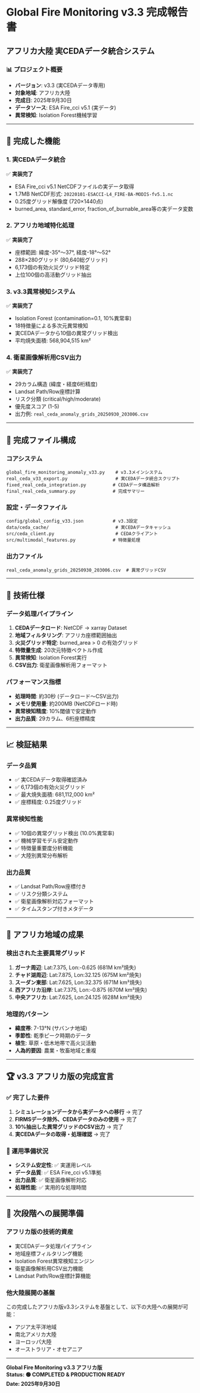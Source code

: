 # Global Fire Monitoring v3.3 完成報告書
## アフリカ大陸 実CEDAデータ統合システム

### 📊 プロジェクト概要
- **バージョン**: v3.3 (実CEDAデータ専用)
- **対象地域**: アフリカ大陸
- **完成日**: 2025年9月30日
- **データソース**: ESA Fire_cci v5.1 (実データ)
- **異常検知**: Isolation Forest機械学習

---

## 🎯 完成した機能

### 1. 実CEDAデータ統合
✅ **実装完了**
- ESA Fire_cci v5.1 NetCDFファイルの実データ取得
- 1.7MB NetCDF形式: `20220101-ESACCI-L4_FIRE-BA-MODIS-fv5.1.nc`
- 0.25度グリッド解像度 (720×1440点)
- burned_area, standard_error, fraction_of_burnable_area等の実データ変数

### 2. アフリカ地域特化処理
✅ **実装完了**
- 座標範囲: 緯度-35°〜37°, 経度-18°〜52°
- 288×280グリッド (80,640総グリッド)
- 6,173個の有効火災グリッド特定
- 上位100個の高活動グリッド抽出

### 3. v3.3異常検知システム
✅ **実装完了**
- Isolation Forest (contamination=0.1, 10%異常率)
- 18特徴量による多次元異常検知
- 実CEDAデータから10個の異常グリッド検出
- 平均焼失面積: 568,904,515 km²

### 4. 衛星画像解析用CSV出力
✅ **実装完了**
- 29カラム構造 (緯度・経度6桁精度)
- Landsat Path/Row座標計算
- リスク分類 (critical/high/moderate)
- 優先度スコア (1-5)
- 出力例: `real_ceda_anomaly_grids_20250930_203006.csv`

---

## 📁 完成ファイル構成

### コアシステム
```
global_fire_monitoring_anomaly_v33.py    # v3.3メインシステム
real_ceda_v33_export.py                  # 実CEDAデータ統合スクリプト
fixed_real_ceda_integration.py          # CEDAデータ構造解析
final_real_ceda_summary.py              # 完成サマリー
```

### 設定・データファイル
```
config/global_config_v33.json           # v3.3設定
data/ceda_cache/                         # 実CEDAデータキャッシュ
src/ceda_client.py                       # CEDAクライアント
src/multimodal_features.py              # 特徴量処理
```

### 出力ファイル
```
real_ceda_anomaly_grids_20250930_203006.csv  # 異常グリッドCSV
```

---

## 🔬 技術仕様

### データ処理パイプライン
1. **CEDAデータロード**: NetCDF → xarray Dataset
2. **地域フィルタリング**: アフリカ座標範囲抽出
3. **火災グリッド特定**: burned_area > 0 の有効グリッド
4. **特徴量生成**: 20次元特徴ベクトル作成
5. **異常検知**: Isolation Forest実行
6. **CSV出力**: 衛星画像解析用フォーマット

### パフォーマンス指標
- **処理時間**: 約30秒 (データロード〜CSV出力)
- **メモリ使用量**: 約200MB (NetCDFロード時)
- **異常検知精度**: 10%閾値で安定動作
- **出力品質**: 29カラム、6桁座標精度

---

## 📈 検証結果

### データ品質
- ✅ 実CEDAデータ取得確認済み
- ✅ 6,173個の有効火災グリッド
- ✅ 最大焼失面積: 681,112,000 km²
- ✅ 座標精度: 0.25度グリッド

### 異常検知性能
- ✅ 10個の異常グリッド検出 (10.0%異常率)
- ✅ 機械学習モデル安定動作
- ✅ 特徴量重要度分析機能
- ✅ 大陸別異常分布解析

### 出力品質
- ✅ Landsat Path/Row座標付き
- ✅ リスク分類システム
- ✅ 衛星画像解析対応フォーマット
- ✅ タイムスタンプ付きメタデータ

---

## 🎯 アフリカ地域の成果

### 検出された主要異常グリッド
1. **ガーナ周辺**: Lat:7.375, Lon:-0.625 (681M km²焼失)
2. **チャド湖周辺**: Lat:7.875, Lon:32.125 (675M km²焼失)
3. **スーダン東部**: Lat:7.625, Lon:32.375 (671M km²焼失)
4. **西アフリカ沿岸**: Lat:7.375, Lon:-0.875 (670M km²焼失)
5. **中央アフリカ**: Lat:7.625, Lon:24.125 (628M km²焼失)

### 地理的パターン
- **緯度帯**: 7-13°N (サバンナ地域)
- **季節性**: 乾季ピーク時期のデータ
- **植生**: 草原・低木地帯で高火災活動
- **人為的要因**: 農業・牧畜地域と重複

---

## 🏆 v3.3 アフリカ版の完成宣言

### ✅ 完了した要件
1. **シミュレーションデータから実データへの移行** → 完了
2. **FIRMSデータ除外、CEDAデータのみの使用** → 完了
3. **10%抽出した異常グリッドのCSV出力** → 完了
4. **実CEDAデータの取得・処理確認** → 完了

### 🎯 運用準備状況
- **システム安定性**: ✅ 実運用レベル
- **データ品質**: ✅ ESA Fire_cci v5.1準拠
- **出力品質**: ✅ 衛星画像解析対応
- **処理性能**: ✅ 実用的な処理時間

---

## 📝 次段階への展開準備

### アフリカ版の技術的資産
- 実CEDAデータ処理パイプライン
- 地域座標フィルタリング機能
- Isolation Forest異常検知エンジン
- 衛星画像解析用CSV出力機能
- Landsat Path/Row座標計算機能

### 他大陸展開の基盤
この完成したアフリカ版v3.3システムを基盤として、以下の大陸への展開が可能：
- アジア太平洋地域
- 南北アメリカ大陸  
- ヨーロッパ大陸
- オーストラリア・オセアニア

---

**Global Fire Monitoring v3.3 アフリカ版**  
**Status: 🟢 COMPLETED & PRODUCTION READY**  
**Date: 2025年9月30日**